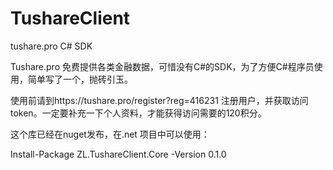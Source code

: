 # TushareClient
tushare.pro C# SDK


Tushare.pro 免费提供各类金融数据，可惜没有C#的SDK，为了方便C#程序员使用，简单写了一个，抛砖引玉。

使用前请到https://tushare.pro/register?reg=416231  注册用户，并获取访问token。一定要补充一下个人资料，才能获得访问需要的120积分。

这个库已经在nuget发布，在.net 项目中可以使用：

Install-Package ZL.TushareClient.Core -Version 0.1.0

